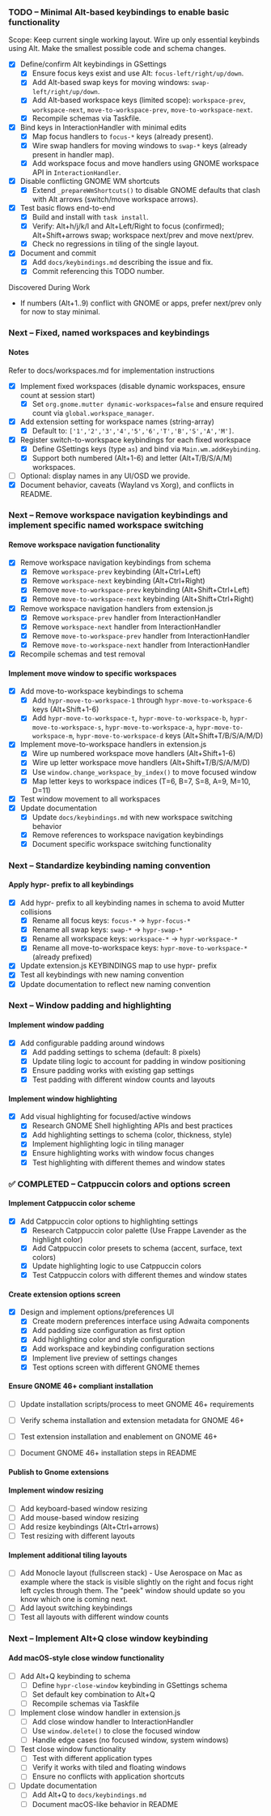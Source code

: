 ### TODO – Minimal Alt-based keybindings to enable basic functionality

Scope: Keep current single working layout. Wire up only essential keybinds using Alt. Make the smallest possible code and schema changes.

- [x] Define/confirm Alt keybindings in GSettings
  - [x] Ensure focus keys exist and use Alt: `focus-left/right/up/down`.
  - [x] Add Alt-based swap keys for moving windows: `swap-left/right/up/down`.
  - [x] Add Alt-based workspace keys (limited scope): `workspace-prev`, `workspace-next`, `move-to-workspace-prev`, `move-to-workspace-next`.
  - [x] Recompile schemas via Taskfile.

- [x] Bind keys in InteractionHandler with minimal edits
  - [x] Map focus handlers to `focus-*` keys (already present).
  - [x] Wire swap handlers for moving windows to `swap-*` keys (already present in handler map).
  - [x] Add workspace focus and move handlers using GNOME workspace API in `InteractionHandler`.

- [x] Disable conflicting GNOME WM shortcuts
  - [x] Extend `_prepareWmShortcuts()` to disable GNOME defaults that clash with Alt arrows (switch/move workspace arrows).

- [x] Test basic flows end-to-end
  - [x] Build and install with `task install`.
  - [x] Verify: Alt+h/j/k/l and Alt+Left/Right to focus (confirmed); Alt+Shift+arrows swap; workspace next/prev and move next/prev.
  - [x] Check no regressions in tiling of the single layout.

- [x] Document and commit
  - [x] Add `docs/keybindings.md` describing the issue and fix.
  - [x] Commit referencing this TODO number.

Discovered During Work
- If numbers (Alt+1..9) conflict with GNOME or apps, prefer next/prev only for now to stay minimal.

### Next – Fixed, named workspaces and keybindings

#### Notes

Refer to docs/workspaces.md for implementation instructions

- [x] Implement fixed workspaces (disable dynamic workspaces, ensure count at session start)
  - [x] Set `org.gnome.mutter dynamic-workspaces=false` and ensure required count via `global.workspace_manager`.
- [x] Add extension setting for workspace names (string-array)
  - [x] Default to: `['1','2','3','4','5','6','T','B','S','A','M']`.
- [x] Register switch-to-workspace keybindings for each fixed workspace
  - [x] Define GSettings keys (type `as`) and bind via `Main.wm.addKeybinding`.
  - [x] Support both numbered (Alt+1-6) and letter (Alt+T/B/S/A/M) workspaces.
- [ ] Optional: display names in any UI/OSD we provide.
- [x] Document behavior, caveats (Wayland vs Xorg), and conflicts in README.

### Next – Remove workspace navigation keybindings and implement specific named workspace switching

#### Remove workspace navigation functionality
- [x] Remove workspace navigation keybindings from schema
  - [x] Remove `workspace-prev` keybinding (Alt+Ctrl+Left)
  - [x] Remove `workspace-next` keybinding (Alt+Ctrl+Right) 
  - [x] Remove `move-to-workspace-prev` keybinding (Alt+Shift+Ctrl+Left)
  - [x] Remove `move-to-workspace-next` keybinding (Alt+Shift+Ctrl+Right)
- [x] Remove workspace navigation handlers from extension.js
  - [x] Remove `workspace-prev` handler from InteractionHandler
  - [x] Remove `workspace-next` handler from InteractionHandler
  - [x] Remove `move-to-workspace-prev` handler from InteractionHandler
  - [x] Remove `move-to-workspace-next` handler from InteractionHandler
- [x] Recompile schemas and test removal

#### Implement move window to specific workspaces
- [x] Add move-to-workspace keybindings to schema
  - [x] Add `hypr-move-to-workspace-1` through `hypr-move-to-workspace-6` keys (Alt+Shift+1-6)
  - [x] Add `hypr-move-to-workspace-t`, `hypr-move-to-workspace-b`, `hypr-move-to-workspace-s`, `hypr-move-to-workspace-a`, `hypr-move-to-workspace-m`, `hypr-move-to-workspace-d` keys (Alt+Shift+T/B/S/A/M/D)
- [x] Implement move-to-workspace handlers in extension.js
  - [x] Wire up numbered workspace move handlers (Alt+Shift+1-6)
  - [x] Wire up letter workspace move handlers (Alt+Shift+T/B/S/A/M/D)
  - [x] Use `window.change_workspace_by_index()` to move focused window
  - [x] Map letter keys to workspace indices (T=6, B=7, S=8, A=9, M=10, D=11)
- [x] Test window movement to all workspaces
- [x] Update documentation
  - [x] Update `docs/keybindings.md` with new workspace switching behavior
  - [x] Remove references to workspace navigation keybindings
  - [x] Document specific workspace switching functionality

### Next – Standardize keybinding naming convention

#### Apply hypr- prefix to all keybindings
- [x] Add hypr- prefix to all keybinding names in schema to avoid Mutter collisions
  - [x] Rename all focus keys: `focus-*` → `hypr-focus-*`
  - [x] Rename all swap keys: `swap-*` → `hypr-swap-*`
  - [x] Rename all workspace keys: `workspace-*` → `hypr-workspace-*`
  - [x] Rename all move-to-workspace keys: `hypr-move-to-workspace-*` (already prefixed)
- [x] Update extension.js KEYBINDINGS map to use hypr- prefix
- [x] Test all keybindings with new naming convention
- [x] Update documentation to reflect new naming convention

### Next – Window padding and highlighting

#### Implement window padding
- [x] Add configurable padding around windows
  - [x] Add padding settings to schema (default: 8 pixels)
  - [x] Update tiling logic to account for padding in window positioning
  - [x] Ensure padding works with existing gap settings
  - [x] Test padding with different window counts and layouts

#### Implement window highlighting
- [x] Add visual highlighting for focused/active windows
  - [x] Research GNOME Shell highlighting APIs and best practices
  - [x] Add highlighting settings to schema (color, thickness, style)
  - [x] Implement highlighting logic in tiling manager
  - [x] Ensure highlighting works with window focus changes
  - [x] Test highlighting with different themes and window states

### ✅ COMPLETED – Catppuccin colors and options screen

#### Implement Catppuccin color scheme
- [x] Add Catppuccin color options to highlighting settings
  - [x] Research Catppuccin color palette (Use Frappe Lavender as the highlight color)
  - [x] Add Catppuccin color presets to schema (accent, surface, text colors)
  - [x] Update highlighting logic to use Catppuccin colors
  - [x] Test Catppuccin colors with different themes and window states

#### Create extension options screen
- [x] Design and implement options/preferences UI
  - [x] Create modern preferences interface using Adwaita components
  - [x] Add padding size configuration as first option
  - [x] Add highlighting color and style configuration
  - [x] Add workspace and keybinding configuration sections
  - [x] Implement live preview of settings changes
  - [x] Test options screen with different GNOME themes

#### Ensure GNOME 46+ compliant installation

- [ ] Update installation scripts/process to meet GNOME 46+ requirements
- [ ] Verify schema installation and extension metadata for GNOME 46+
- [ ] Test extension installation and enablement on GNOME 46+
- [ ] Document GNOME 46+ installation steps in README


#### Publish to Gnome extensions


#### Implement window resizing
- [ ] Add keyboard-based window resizing
- [ ] Add mouse-based window resizing
- [ ] Add resize keybindings (Alt+Ctrl+arrows)
- [ ] Test resizing with different layouts

#### Implement additional tiling layouts
- [ ] Add Monocle layout (fullscreen stack) - Use Aerospace on Mac as example where the stack is visible slightly on the right and focus right left cycles through them.
      The "peek" window should update so you know which one is coming next.
- [ ] Add layout switching keybindings
- [ ] Test all layouts with different window counts

### Next – Implement Alt+Q close window keybinding

#### Add macOS-style close window functionality
- [ ] Add Alt+Q keybinding to schema
  - [ ] Define `hypr-close-window` keybinding in GSettings schema
  - [ ] Set default key combination to Alt+Q
  - [ ] Recompile schemas via Taskfile
- [ ] Implement close window handler in extension.js
  - [ ] Add close window handler to InteractionHandler
  - [ ] Use `window.delete()` to close the focused window
  - [ ] Handle edge cases (no focused window, system windows)
- [ ] Test close window functionality
  - [ ] Test with different application types
  - [ ] Verify it works with tiled and floating windows
  - [ ] Ensure no conflicts with application shortcuts
- [ ] Update documentation
  - [ ] Add Alt+Q to `docs/keybindings.md`
  - [ ] Document macOS-like behavior in README
